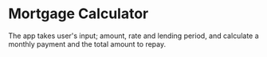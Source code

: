 # Mortgage Calculator
The app takes user's input; amount, rate and lending period, and calculate a monthly payment and the total amount to repay.
